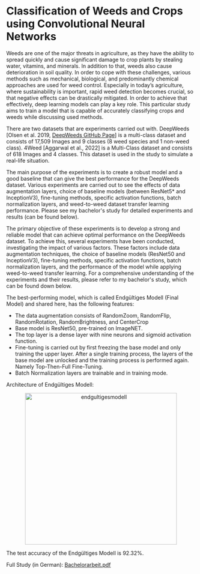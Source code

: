 # Classification of Weeds and Crops using Convolutional Neural Networks

Weeds are one of the major threats in agriculture, as they have the ability to spread quickly and cause significant damage to crop plants by stealing water, vitamins, and minerals. In addition to that, weeds also cause deterioration in soil quality. In order to cope with these challenges, various methods such as mechanical, biological, and predominantly chemical approaches are used for weed control. Especially in today’s agriculture, where sustainability is important, rapid weed detection becomes crucial, so that negative effects can be drastically mitigated. In order to achieve that effectively, deep learning models can play a key role. This particular study aims to train a model that is capable of accurately classifying crops and weeds while discussing used methods.

There are two datasets that are experiments carried out with. DeepWeeds [Olsen et al. 2019, [DeepWeeds GitHub Page](https://github.com/AlexOlsen/DeepWeeds)] is a multi-class dataset and consists of 17,509 Images and 9 classes (8 weed species and 1 non-weed class). 4Weed [Aggarwal et al., 2022] is a Multi-Class dataset and consists of 618 Images and 4 classes. This dataset is used in the study to simulate a real-life situation.

The main purpose of the experiments is to create a robust model and a good baseline that can give the best performance for the DeepWeeds dataset. Various experiments are carried out to see the effects of data augmentation layers, choice of baseline models (between ResNet5* and InceptionV3), fine-tuning methods, specific activation functions, batch normalization layers, and weed-to-weed dataset transfer learning performance. Please see my bachelor's study for detailed experiments and results (can be found below). 

The primary objective of these experiments is to develop a strong and reliable model that can achieve optimal performance on the DeepWeeds dataset. To achieve this, several experiments have been conducted, investigating the impact of various factors. These factors include data augmentation techniques, the choice of baseline models (ResNet50 and InceptionV3), fine-tuning methods, specific activation functions, batch normalization layers, and the performance of the model while applying weed-to-weed transfer learning. For a comprehensive understanding of the experiments and their results, please refer to my bachelor's study, which can be found down below.

The best-performing model, which is called Endgültiges Modell (Final Model) and shared here, has the following features:

* The data augmentation consists of RandomZoom, RandomFlip, RandomRotation, RandomBrightness, and CenterCrop
* Base model is ResNet50, pre-trained on ImageNET.
* The top layer is a dense layer with nine neurons and sigmoid activation function.
* Fine-tuning is carried out by first freezing the base model and only training the upper layer. After a single training process, the layers of the base model are unlocked and the training process is performed again. Namely Top-Then-Full Fine-Tuning.
* Batch Normalization layers are trainable and in training mode.

Architecture of Endgültiges Modell:
<p align="center">
<img width="404" alt="endgultigesmodell" src="https://github.com/rvthx/bachelorarbeit-cropandweed/assets/72575490/7e01b0a9-d957-4775-8a9a-0609ff708b6c">
</p>

The test accuracy of the Endgültiges Modell is 92.32%. 

Full Study (in German): [Bachelorarbeit.pdf](https://github.com/rvthx/bachelorarbeit-cropandweed/files/12136716/Bachelorarbeit.pdf)
